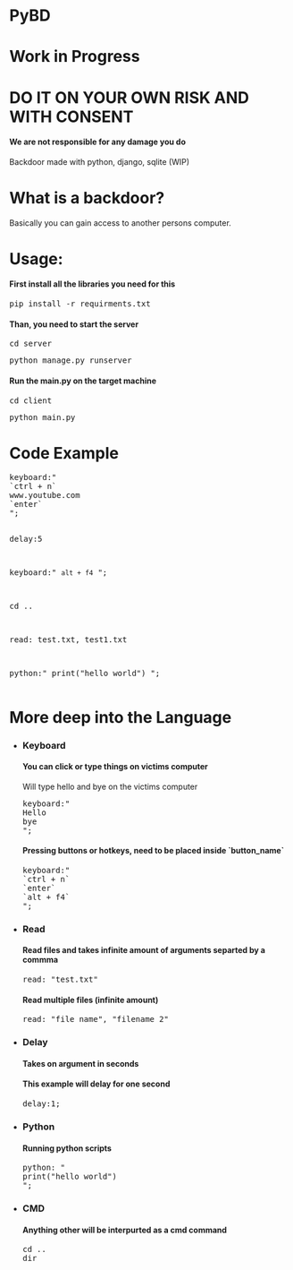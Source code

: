# PyBD
<h1>Work in Progress</h1>
<h1>DO IT ON YOUR OWN RISK AND WITH CONSENT</h1>
<h4>We are not responsible for any damage you do</h4>
Backdoor made with python, django, sqlite (WIP)

<h1>What is a backdoor?</h1>
Basically you can gain access to another persons computer.



<h1>Usage:</h1>
<h4>First install all the libraries you need for this</h4>
<pre>pip install -r requirments.txt</pre>
<h4>Than, you need to start the server</h4>
<pre>cd server</pre>
<pre>python manage.py runserver</pre>
<h4>Run the main.py on the target machine</h4>
<pre>cd client</pre>
<pre>python main.py</pre>

<h1>Code Example</h1>
<pre>
keyboard:"
`ctrl + n`
www.youtube.com
`enter`
";

delay:5

keyboard:"
`alt + f4`
";

cd ..

read: test.txt, test1.txt

python:"
print("hello world")
";
</pre>


<h1>More deep into the Language</h1>

<ul>
<li><h3>Keyboard</h3>
  <h4>You can click or type things on victims computer</h4>
Will type hello and bye on the victims computer
<pre>keyboard:"
Hello
bye
";</pre>
  <h4>Pressing buttons or hotkeys, need to be placed inside `button_name`</h4>
<pre>
keyboard:"
`ctrl + n`
`enter`
`alt + f4`
";
</li>
  
<li><h3>Read</h3>
<h4>Read files and takes infinite amount of arguments separted by a commma</h4>
<pre>read: "test.txt"</pre>
<h4>Read multiple files (infinite amount)</h4>
<pre>read: "file_name", "filename_2"</pre>
</li>
  
<li><h3>Delay</h3>
<h4>Takes on argument in seconds</h4>
<h4>This example will delay for one second</h4>
<pre>delay:1;</pre>
</li>
  
<li><h3>Python</h3>
<h4>Running python scripts</h4>
<pre>python: "
print("hello world")
";
</pre>
</li>
  
<li><h3>CMD</h3>
<h4>Anything other will be interpurted as a cmd command</h4>
<pre>
cd ..
dir
</pre>
</li>
</ul>

